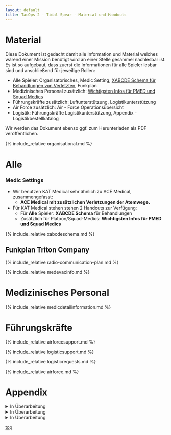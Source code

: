 ```yaml
---
layout: default
title: TacOps 2 - Tidal Spear - Material und Handouts
---
```


# Material
<div markdown="1" class="hidden">
</div>

Diese Dokument ist gedacht damit alle Information und Material welches wärend einer Mission benötigt wird an einer Stelle gesammel nachlesbar ist.
Es ist so aufgebaut, dass zuerst die Informationen für alle Spieler lesbar sind und anschließend für jeweilige Rollen:
* Alle Spieler: Organisatorisches, Medic Setting, [XABCDE Schema für Behandlungen von Verletzten](#xabcde-schema-fr-behandlungen-von-verletzten), Funkplan
* Medizinisches Personal zusätzlich: [Wichtigsten Infos für PMED und Squad Medics](#wichtigsten-infos-fr-pmed-und-squad-medics)
* Führungskräfte zusätzlich: Luftunterstützung, Logistikunterstützung
* Air Force zusätzlich: Air - Force Operationsübersicht
* Logistik: Führungskräfte Logistikunterstützung, Appendix - Logistikbestellkatalog

Wir werden das Dokument ebenso ggf. zum Herunterladen als PDF veröffentlichen.

{% include_relative organisational.md %}

# Alle

### Medic Settings

* Wir benutzen KAT Medical sehr ähnlich zu ACE Medical, zusammengefasst: 
    * **ACE Medical mit zusätzlichen Verletzungen der Atemwege.**
* Für KAT Medical stehen stehen 2 Handouts zur Verfügung:
    * Für **Alle** Spieler: **XABCDE Schema** für Behandlungen
    * Zusätzlich für Platoon/Squad-Medics: **Wichtigsten Infos für PMED und Squad Medics**

{% include_relative xabcdeschema.md %}

## Funkplan Triton Company

{% include_relative radio-communication-plan.md %}

{% include_relative medevacinfo.md %}

# Medizinisches Personal

{% include_relative medicdetailinformation.md %}

# Führungskräfte

{% include_relative airforcesupport.md %}

{% include_relative logisticsupport.md %}

{% include_relative logisticrequests.md %}

{% include_relative airforce.md %}

# Appendix

<div markdown="1" class="logistic-table logistic-table-4 logistic-table-construction">

<details>
<summary>In Überarbeitung</summary>
{% include_relative logisticordercatalog.md %}
</details>

<details>
<summary>In Überarbeitung</summary>
{% include_relative heliloadoutwhitelists.md %}
</details>

<details>
<summary>In Überarbeitung</summary>
{% include_relative jetloadoutwhitelists.md %}
</details>

</div>


[top](#top)

